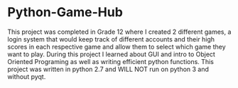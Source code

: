 # Python-Game-Hub
This project was completed in Grade 12 where I created 2 different games, a login system that would keep track of different accounts and their high scores in each respective game and allow them to select which game they want to play. During this project I learned about GUI and intro to Object Oriented Programing as well as writing efficient python functions. This project was written in python 2.7 and WILL NOT run on python 3 and without pyqt.
